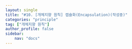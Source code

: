 ```yaml
---
layout: single
title: "#10. [개체지향 원칙] 캡슐화(Encapsulation)(작성중)"
categories: "principle"
tag: ["개체지향 원칙"]
author_profile: false
sidebar: 
    nav: "docs"
---
```



